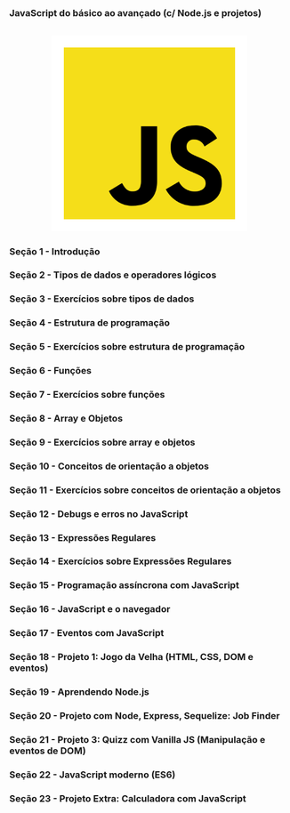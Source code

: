 ##
### JavaScript do básico ao avançado (c/ Node.js e projetos)

##


<p align="center">
  <img alt="...." src="./assets/js.png" width="70%">
</p>


### Seção 1 - Introdução

### Seção 2 - Tipos de dados e operadores lógicos

### Seção 3 - Exercícios sobre tipos de dados

### Seção 4 - Estrutura de programação

### Seção 5 - Exercícios sobre estrutura de programação

### Seção 6 - Funções

### Seção 7 - Exercícios sobre funções

### Seção 8 - Array e Objetos

### Seção 9 - Exercícios sobre array e objetos

### Seção 10 - Conceitos de orientação a objetos

### Seção 11 - Exercícios sobre conceitos de orientação a objetos

### Seção 12 - Debugs e erros no JavaScript

### Seção 13 - Expressões Regulares

### Seção 14 - Exercícios sobre Expressões Regulares

### Seção 15 - Programação assíncrona com JavaScript

### Seção 16 - JavaScript e o navegador

### Seção 17 - Eventos com JavaScript

### Seção 18 - Projeto 1: Jogo da Velha (HTML, CSS, DOM e eventos)

### Seção 19 - Aprendendo Node.js

### Seção 20 - Projeto com Node, Express, Sequelize: Job Finder

### Seção 21 - Projeto 3: Quizz com Vanilla JS (Manipulação e eventos de DOM)

### Seção 22 - JavaScript moderno (ES6)

### Seção 23 - Projeto Extra: Calculadora com JavaScript

